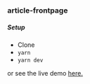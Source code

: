 ### article-frontpage

##### Setup

- Clone
- `yarn`
- `yarn dev`

or see the live demo [here.](https://paper.glennbarosen.com)
